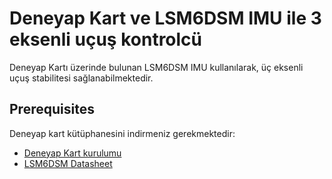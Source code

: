 # Deneyap Kart ve LSM6DSM IMU ile 3 eksenli uçuş kontrolcü

Deneyap Kartı üzerinde bulunan LSM6DSM IMU kullanılarak, üç eksenli uçuş stabilitesi sağlanabilmektedir.
## Prerequisites

Deneyap kart kütüphanesini indirmeniz gerekmektedir:

* [Deneyap Kart kurulumu](https://docs.deneyapkart.org/) 
* [LSM6DSM Datasheet](https://www.st.com/resource/en/datasheet/lsm6dsm.pdf)
